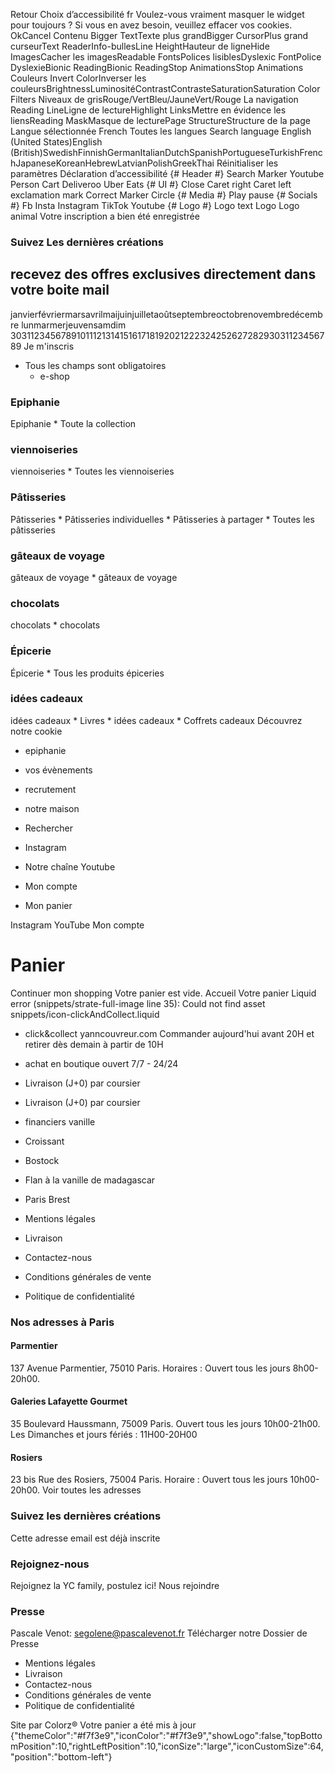 Retour
Choix d’accessibilité
fr
Voulez-vous vraiment masquer le widget pour toujours ? Si vous en avez besoin, veuillez effacer vos cookies.
OkCancel
Contenu
Bigger TextTexte plus grandBigger CursorPlus grand curseurText ReaderInfo-bullesLine HeightHauteur de ligneHide ImagesCacher les imagesReadable FontsPolices lisiblesDyslexic FontPolice DyslexieBionic ReadingBionic ReadingStop AnimationsStop Animations
Couleurs
Invert ColorInverser les couleursBrightnessLuminositéContrastContrasteSaturationSaturation
Color Filters
Niveaux de grisRouge/VertBleu/JauneVert/Rouge
La navigation
Reading LineLigne de lectureHighlight LinksMettre en évidence les liensReading MaskMasque de lecturePage StructureStructure de la page
Langue sélectionnée
French
Toutes les langues
Search language
English (United States)English (British)SwedishFinnishGermanItalianDutchSpanishPortugueseTurkishFrenchJapaneseKoreanHebrewLatvianPolishGreekThai
Réinitialiser les paramètres
Déclaration d’accessibilité
{# Header #}  Search Marker Youtube Person Cart Deliveroo Uber Eats {# UI #}  Close Caret right Caret left exclamation mark Correct Marker Circle {# Media #}  Play pause {# Socials #}  Fb Insta Instagram TikTok Youtube {# Logo #}  Logo text Logo Logo animal
Votre inscription a bien été enregistrée
### Suivez Les dernières créations
## recevez des offres exclusives directement dans votre boite mail
janvierfévriermarsavrilmaijuinjuilletaoûtseptembreoctobrenovembredécembre
lunmarmerjeuvensamdim 
303112345678910111213141516171819202122232425262728293031123456789
Je m'inscris
* Tous les champs sont obligatoires
  * e-shop 
###  Epiphanie 
Epiphanie 
    * Toute la collection 
###  viennoiseries 
viennoiseries 
    * Toutes les viennoiseries 
###  Pâtisseries 
Pâtisseries 
    * Pâtisseries individuelles 
    * Pâtisseries à partager 
    * Toutes les pâtisseries 
###  gâteaux de voyage 
gâteaux de voyage 
    * gâteaux de voyage 
###  chocolats 
chocolats 
    * chocolats 
###  Épicerie 
Épicerie 
    * Tous les produits épiceries 
###  idées cadeaux 
idées cadeaux 
    * Livres 
    * idées cadeaux 
    * Coffrets cadeaux 
Découvrez notre cookie
  * epiphanie 
  * vos évènements 


  * recrutement 
  * notre maison 
  * Rechercher 
  * Instagram 
  * Notre chaîne Youtube 
  * Mon compte 
  * Mon panier 


Instagram YouTube Mon compte
# Panier
Continuer mon shopping
Votre panier est vide.
Accueil Votre panier
Liquid error (snippets/strate-full-image line 35): Could not find asset snippets/icon-clickAndCollect.liquid 
  * click&collect yanncouvreur.com
Commander aujourd'hui avant 20H et retirer dès demain à partir de 10H
  * achat en boutique
ouvert 7/7 - 24/24
  * Livraison (J+0) par coursier 
  * Livraison (J+0) par coursier


  * financiers vanille 
  * Croissant 
  * Bostock 
  * Flan à la vanille de madagascar 
  * Paris Brest 


  * Mentions légales 
  * Livraison 
  * Contactez-nous 
  * Conditions générales de vente 
  * Politique de confidentialité 


###  Nos adresses à Paris
#### Parmentier
137 Avenue Parmentier, 75010 Paris. Horaires : Ouvert tous les jours 8h00-20h00.
#### Galeries Lafayette Gourmet
35 Boulevard Haussmann, 75009 Paris. Ouvert tous les jours 10h00-21h00. Les Dimanches et jours fériés : 11H00-20H00
#### Rosiers
23 bis Rue des Rosiers, 75004 Paris. Horaire : Ouvert tous les jours 10h00-20h00.
Voir toutes les adresses
### Suivez les dernières créations
Cette adresse email est déjà inscrite
### Rejoignez-nous
Rejoignez la YC family, postulez ici!
Nous rejoindre
### Presse
Pascale Venot: segolene@pascalevenot.fr
Télécharger notre Dossier de Presse
  * Mentions légales 
  * Livraison 
  * Contactez-nous 
  * Conditions générales de vente 
  * Politique de confidentialité 


Site par Colorz®
Votre panier a été mis à jour 
{"themeColor":"#f7f3e9","iconColor":"#f7f3e9","showLogo":false,"topBottomPosition":10,"rightLeftPosition":10,"iconSize":"large","iconCustomSize":64,"position":"bottom-left"} 
